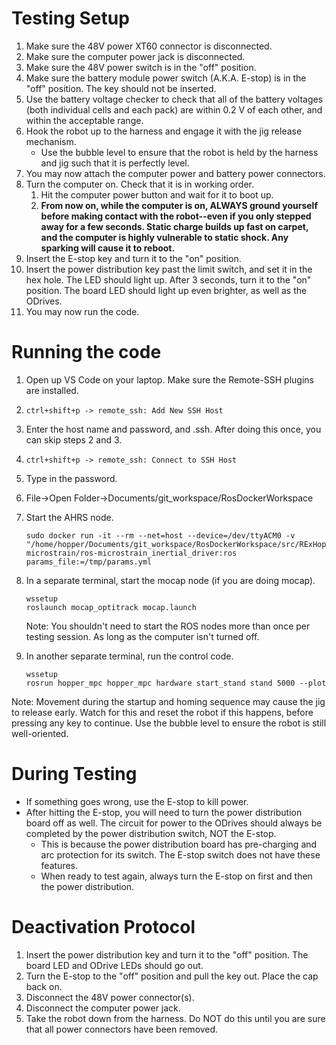 # Testing Setup

1. Make sure the 48V power XT60 connector is disconnected.
2. Make sure the computer power jack is disconnected.
3. Make sure the 48V power switch is in the "off" position.
4. Make sure the battery module power switch (A.K.A. E-stop) is in the "off" position. The key should not be inserted.
5. Use the battery voltage checker to check that all of the battery voltages (both individual cells and each pack) are within 0.2 V of each other, and within the acceptable range. 
5. Hook the robot up to the harness and engage it with the jig release mechanism.
    - Use the bubble level to ensure that the robot is held by the harness and jig such that it is perfectly level.
6. You may now attach the computer power and battery power connectors.
7. Turn the computer on. Check that it is in working order.
    1. Hit the computer power button and wait for it to boot up.
    2. **From now on, while the computer is on, ALWAYS ground yourself before making contact with the robot--even if you only stepped away for a few seconds. Static charge builds up fast on carpet, and the computer is highly vulnerable to static shock. Any sparking will cause it to reboot.**
8. Insert the E-stop key and turn it to the "on" position.
9. Insert the power distribution key past the limit switch, and set it in the hex hole. The LED should light up. After 3 seconds, turn it to the "on" position. The board LED should light up even brighter, as well as the ODrives.
10. You may now run the code.

# Running the code
1. Open up VS Code on your laptop. Make sure the Remote-SSH plugins are installed.
2. `ctrl+shift+p -> remote_ssh: Add New SSH Host`
3. Enter the host name and password, and .ssh. After doing this once, you can skip steps 2 and 3.
4. `ctrl+shift+p -> remote_ssh: Connect to SSH Host`
5. Type in the password.
6. File->Open Folder->Documents/git_workspace/RosDockerWorkspace
7. Start the AHRS node.
    ```
    sudo docker run -it --rm --net=host --device=/dev/ttyACM0 -v "/home/hopper/Documents/git_workspace/RosDockerWorkspace/src/RExHopper/params.yml:/tmp/params.yml" microstrain/ros-microstrain_inertial_driver:ros params_file:=/tmp/params.yml
    ```
8. In a separate terminal, start the mocap node (if you are doing mocap).
    ```
    wssetup
    roslaunch mocap_optitrack mocap.launch
    ```
    Note: You shouldn't need to start the ROS nodes more than once per testing session. As long as the computer isn't turned off.

9. In another separate terminal, run the control code.
    ```
    wssetup
    rosrun hopper_mpc hopper_mpc hardware start_stand stand 5000 --plot
    ```
Note: Movement during the startup and homing sequence may cause the jig to release early. Watch for this and reset the robot if this happens, before pressing any key to continue. Use the bubble level to ensure the robot is still well-oriented.

# During Testing
- If something goes wrong, use the E-stop to kill power.
- After hitting the E-stop, you will need to turn the power distribution board off as well. The circuit for power to the ODrives should always be completed by the power distribution switch, NOT the E-stop. 
    - This is because the power distribution board has pre-charging and arc protection for its switch. The E-stop switch does not have these features.
    - When ready to test again, always turn the E-stop on first and then the power distribution.

# Deactivation Protocol
1. Insert the power distribution key and turn it to the "off" position. The board LED and ODrive LEDs should go out.
2. Turn the E-stop to the "off" position and pull the key out. Place the cap back on.
3. Disconnect the 48V power connector(s).
4. Disconnect the computer power jack.
5. Take the robot down from the harness. Do NOT do this until you are sure that all power connectors have been removed.


